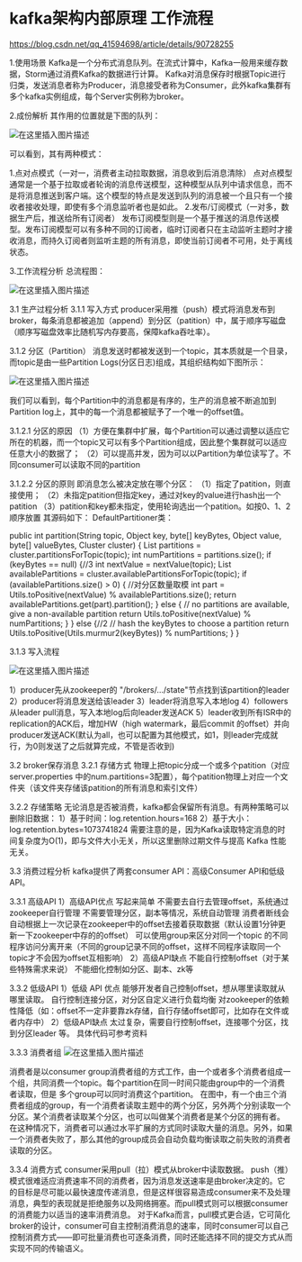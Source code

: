# kafka架构内部原理 工作流程



https://blog.csdn.net/qq_41594698/article/details/90728255

1.使用场景
Kafka是一个分布式消息队列。在流式计算中，Kafka一般用来缓存数据，Storm通过消费Kafka的数据进行计算。
Kafka对消息保存时根据Topic进行归类，发送消息者称为Producer，消息接受者称为Consumer，此外kafka集群有多个kafka实例组成，每个Server实例称为broker。

2.成份解析
其作用的位置就是下图的队列：

 ![在这里插入图片描述](https://img-blog.csdnimg.cn/20190601130148272.png?x-oss-process=image/watermark,type_ZmFuZ3poZW5naGVpdGk,shadow_10,text_aHR0cHM6Ly9ibG9nLmNzZG4ubmV0L3FxXzQxNTk0Njk4,size_16,color_FFFFFF,t_70) 

可以看到，其有两种模式：

1.点对点模式（一对一，消费者主动拉取数据，消息收到后消息清除）
点对点模型通常是一个基于拉取或者轮询的消息传送模型，这种模型从队列中请求信息，而不是将消息推送到客户端。这个模型的特点是发送到队列的消息被一个且只有一个接收者接收处理，即使有多个消息监听者也是如此。
2.发布/订阅模式（一对多，数据生产后，推送给所有订阅者）
发布订阅模型则是一个基于推送的消息传送模型。发布订阅模型可以有多种不同的订阅者，临时订阅者只在主动监听主题时才接收消息，而持久订阅者则监听主题的所有消息，即使当前订阅者不可用，处于离线状态。

3.工作流程分析
总流程图：

 ![在这里插入图片描述](https://img-blog.csdnimg.cn/20190601130403434.png?x-oss-process=image/watermark,type_ZmFuZ3poZW5naGVpdGk,shadow_10,text_aHR0cHM6Ly9ibG9nLmNzZG4ubmV0L3FxXzQxNTk0Njk4,size_16,color_FFFFFF,t_70) 


3.1 生产过程分析
3.1.1 写入方式
producer采用推（push）模式将消息发布到broker，每条消息都被追加（append）到分区（patition）中，属于顺序写磁盘（顺序写磁盘效率比随机写内存要高，保障kafka吞吐率）。

3.1.2 分区（Partition）
消息发送时都被发送到一个topic，其本质就是一个目录，而topic是由一些Partition Logs(分区日志)组成，其组织结构如下图所示：

 ![在这里插入图片描述](https://img-blog.csdnimg.cn/2019060113045417.png?x-oss-process=image/watermark,type_ZmFuZ3poZW5naGVpdGk,shadow_10,text_aHR0cHM6Ly9ibG9nLmNzZG4ubmV0L3FxXzQxNTk0Njk4,size_16,color_FFFFFF,t_70) 

我们可以看到，每个Partition中的消息都是有序的，生产的消息被不断追加到Partition log上，其中的每一个消息都被赋予了一个唯一的offset值。

3.1.2.1 分区的原因
（1）方便在集群中扩展，每个Partition可以通过调整以适应它所在的机器，而一个topic又可以有多个Partition组成，因此整个集群就可以适应任意大小的数据了；
（2）可以提高并发，因为可以以Partition为单位读写了。不同consumer可以读取不同的partition

3.1.2.2 分区的原则
即消息怎么被决定放在哪个分区：
（1）指定了patition，则直接使用；
（2）未指定patition但指定key，通过对key的value进行hash出一个patition
（3）patition和key都未指定，使用轮询选出一个patition。如按0、1、2顺序放置
其源码如下：
DefaultPartitioner类：

public int partition(String topic, Object key, byte[] keyBytes, Object value, byte[] valueBytes, Cluster cluster) {
    List<PartitionInfo> partitions = cluster.partitionsForTopic(topic);
    int numPartitions = partitions.size();
    if (keyBytes == null) {//3
        int nextValue = nextValue(topic);
        List<PartitionInfo> availablePartitions = cluster.availablePartitionsForTopic(topic);
        if (availablePartitions.size() > 0) {
            //对分区数量取模
            int part = Utils.toPositive(nextValue) % availablePartitions.size();
            return availablePartitions.get(part).partition();
        } else {
            // no partitions are available, give a non-available partition
            return Utils.toPositive(nextValue) % numPartitions;
        }
    } else {//2
        // hash the keyBytes to choose a partition
        return Utils.toPositive(Utils.murmur2(keyBytes)) % numPartitions;
    }
}

3.1.3 写入流程



 ![在这里插入图片描述](https://img-blog.csdnimg.cn/20190601130820651.png?x-oss-process=image/watermark,type_ZmFuZ3poZW5naGVpdGk,shadow_10,text_aHR0cHM6Ly9ibG9nLmNzZG4ubmV0L3FxXzQxNTk0Njk4,size_16,color_FFFFFF,t_70) 

1）producer先从zookeeper的 "/brokers/…/state"节点找到该partition的leader
2）producer将消息发送给该leader
3）leader将消息写入本地log
4）followers从leader pull消息，写入本地log后向leader发送ACK
5）leader收到所有ISR中的replication的ACK后，增加HW（high watermark，最后commit 的offset）并向producer发送ACK(默认为all，也可以配置为其他模式，如1，则leader完成就行，为0则发送了之后就算完成，不管是否收到)

3.2 broker保存消息
3.2.1 存储方式
物理上把topic分成一个或多个patition（对应 server.properties 中的num.partitions=3配置），每个patition物理上对应一个文件夹（该文件夹存储该patition的所有消息和索引文件）

3.2.2 存储策略
无论消息是否被消费，kafka都会保留所有消息。有两种策略可以删除旧数据：
1）基于时间：log.retention.hours=168
2）基于大小：log.retention.bytes=1073741824
需要注意的是，因为Kafka读取特定消息的时间复杂度为O(1)，即与文件大小无关，所以这里删除过期文件与提高 Kafka 性能无关。

3.3 消费过程分析
kafka提供了两套consumer API：高级Consumer API和低级API。

3.3.1 高级API
1）高级API优点
写起来简单
不需要去自行去管理offset，系统通过zookeeper自行管理
不需要管理分区，副本等情况，系统自动管理
消费者断线会自动根据上一次记录在zookeeper中的offset去接着获取数据（默认设置1分钟更新一下zookeeper中存的的offset）
可以使用group来区分对同一个topic 的不同程序访问分离开来（不同的group记录不同的offset，这样不同程序读取同一个topic才不会因为offset互相影响）
2）高级API缺点
不能自行控制offset（对于某些特殊需求来说）
不能细化控制如分区、副本、zk等

3.3.2 低级API
1）低级 API 优点
能够开发者自己控制offset，想从哪里读取就从哪里读取。
自行控制连接分区，对分区自定义进行负载均衡
对zookeeper的依赖性降低（如：offset不一定非要靠zk存储，自行存储offset即可，比如存在文件或者内存中）
2）低级API缺点
太过复杂，需要自行控制offset，连接哪个分区，找到分区leader 等。
具体代码可参考资料

3.3.3 消费者组
 ![在这里插入图片描述](https://img-blog.csdnimg.cn/20190601131128983.png?x-oss-process=image/watermark,type_ZmFuZ3poZW5naGVpdGk,shadow_10,text_aHR0cHM6Ly9ibG9nLmNzZG4ubmV0L3FxXzQxNTk0Njk4,size_16,color_FFFFFF,t_70) 

消费者是以consumer group消费者组的方式工作，由一个或者多个消费者组成一个组，共同消费一个topic。每个partition在同一时间只能由group中的一个消费者读取，但是 多个group可以同时消费这个partition。
在图中，有一个由三个消费者组成的group，有一个消费者读取主题中的两个分区，另外两个分别读取一个分区。某个消费者读取某个分区，也可以叫做某个消费者是某个分区的拥有者。
在这种情况下，消费者可以通过水平扩展的方式同时读取大量的消息。另外，如果一个消费者失败了，那么其他的group成员会自动负载均衡读取之前失败的消费者读取的分区。

3.3.4 消费方式
consumer采用pull（拉）模式从broker中读取数据。
push（推）模式很难适应消费速率不同的消费者，因为消息发送速率是由broker决定的。它的目标是尽可能以最快速度传递消息，但是这样很容易造成consumer来不及处理消息，典型的表现就是拒绝服务以及网络拥塞。而pull模式则可以根据consumer的消费能力以适当的速率消费消息。
对于Kafka而言，pull模式更合适，它可简化broker的设计，consumer可自主控制消费消息的速率，同时consumer可以自己控制消费方式——即可批量消费也可逐条消费，同时还能选择不同的提交方式从而实现不同的传输语义。
